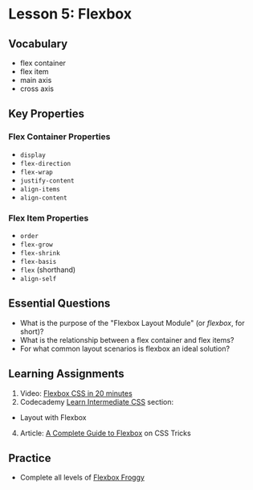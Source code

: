 # Lesson 5: Flexbox

## Vocabulary
* flex container
* flex item
* main axis
* cross axis

## Key Properties
### Flex Container Properties
* `display`
* `flex-direction`
* `flex-wrap`
* `justify-content`
* `align-items`
* `align-content`

### Flex Item Properties
* `order`
* `flex-grow`
* `flex-shrink`
* `flex-basis`
* `flex` (shorthand)
* `align-self`

## Essential Questions
* What is the purpose of the "Flexbox Layout Module" (or _flexbox_, for short)?
* What is the relationship between a flex container and flex items?
* For what common layout scenarios is flexbox an ideal solution?

## Learning Assignments
1. Video: [Flexbox CSS in 20 minutes](https://www.youtube.com/watch?v=FTlczfR82mQ)
2. Codecademy [Learn Intermediate CSS](https://www.codecademy.com/learn/learn-intermediate-css) section:
  * Layout with Flexbox
4. Article: [A Complete Guide to Flexbox](https://css-tricks.com/snippets/css/a-guide-to-flexbox/) on CSS Tricks

## Practice
* Complete all levels of [Flexbox Froggy](https://flexboxfroggy.com/)

